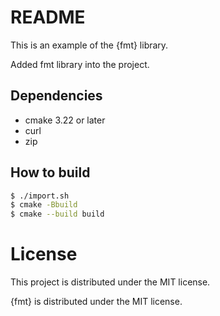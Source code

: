 # README

This is an example of the {fmt} library. 

Added fmt library into the project.

## Dependencies

* cmake 3.22 or later
* curl
* zip

## How to build

```bash
$ ./import.sh
$ cmake -Bbuild
$ cmake --build build
```

# License

This project is distributed under the MIT license.

{fmt} is distributed under the MIT license.
